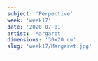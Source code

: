 ```yaml
---
subject: 'Perpective'
week: 'week17'
date: '2020-07-01'
artist: 'Margaret'
dimensions: '30x20 cm'
slug: 'week17/Margaret.jpg'
---
```

